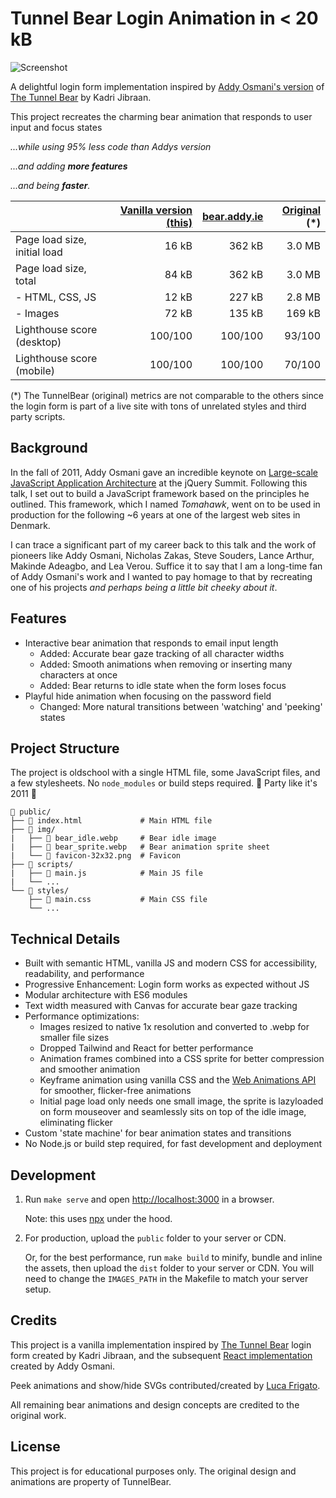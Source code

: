 # Tunnel Bear Login Animation in < 20 kB

![Screenshot](https://jensroland.com/projects/bear/screenshot-small.jpg)

A delightful login form implementation inspired by [Addy Osmani's version](https://github.com/addyosmani/tunnel-bear-login) of [The Tunnel Bear](https://www.tunnelbear.com/account/login) by Kadri Jibraan.

This project recreates the charming bear animation that responds to user input and focus states

*...while using 95% less code than Addys version*

*...and adding **more features***

*...and being ***faster***.*

|                              | [Vanilla version (this)](https://jensroland.com/projects/bear/) | [bear.addy.ie](https://bear.addy.ie/) | [Original](https://www.tunnelbear.com/account/login) (*) |
| ---------------------------- | --------------------------------------------: | ------------------------------------: | -------------------------------------------------------: |
| Page load size, initial load |                                         16 kB |                                362 kB |                                                   3.0 MB |
| Page load size, total        |                                         84 kB |                                362 kB |                                                   3.0 MB |
| - HTML, CSS, JS              |                                         12 kB |                                227 kB |                                                   2.8 MB |
| - Images                     |                                         72 kB |                                135 kB |                                                   169 kB |
| Lighthouse score (desktop)   |                                       100/100 |                               100/100 |                                                   93/100 |
| Lighthouse score (mobile)    |                                       100/100 |                               100/100 |                                                   70/100 |

(*) The TunnelBear (original) metrics are not comparable to the others since the login form is part of a live site with tons of unrelated styles and third party scripts.

## Background

In the fall of 2011, Addy Osmani gave an incredible keynote on [Large-scale JavaScript Application Architecture](https://addyosmani.com/blog/large-scale-javascript-application-architecture/) at the jQuery Summit. Following this talk, I set out to build a JavaScript framework based on the principles he outlined. This framework, which I named *Tomahawk*, went on to be used in production for the following ~6 years at one of the largest web sites in Denmark.

I can trace a significant part of my career back to this talk and the work of pioneers like Addy Osmani, Nicholas Zakas, Steve Souders, Lance Arthur, Makinde Adeagbo, and Lea Verou. Suffice it to say that I am a long-time fan of Addy Osmani's work and I wanted to pay homage to that by recreating one of his projects *and perhaps being a little bit cheeky about it*.

## Features

- Interactive bear animation that responds to email input length
  - Added: Accurate bear gaze tracking of all character widths
  - Added: Smooth animations when removing or inserting many characters at once
  - Added: Bear returns to idle state when the form loses focus
- Playful hide animation when focusing on the password field
  - Changed: More natural transitions between 'watching' and 'peeking' states

## Project Structure

The project is oldschool with a single HTML file, some JavaScript files, and a few stylesheets. No `node_modules` or build steps required. 🍾 Party like it's 2011 🍾

```plaintext
📁 public/
├── 📄 index.html             # Main HTML file
├── 📁 img/
|   ├── 🐻 bear_idle.webp     # Bear idle image
|   ├── 🐻 bear_sprite.webp   # Bear animation sprite sheet
|   └── 🐻 favicon-32x32.png  # Favicon
├── 📁 scripts/
|   ├── 📄 main.js            # Main JS file
|   └── ...
└── 📁 styles/
    ├── 📄 main.css           # Main CSS file
    └── ...
```

## Technical Details

- Built with semantic HTML, vanilla JS and modern CSS for accessibility, readability, and performance
- Progressive Enhancement: Login form works as expected without JS
- Modular architecture with ES6 modules
- Text width measured with Canvas for accurate bear gaze tracking
- Performance optimizations:
  - Images resized to native 1x resolution and converted to .webp for smaller file sizes
  - Dropped Tailwind and React for better performance
  - Animation frames combined into a CSS sprite for better compression and smoother animation
  - Keyframe animation using vanilla CSS and the [Web Animations API](https://developer.mozilla.org/en-US/docs/Web/API/Web_Animations_API) for smoother, flicker-free animations
  - Initial page load only needs one small image, the sprite is lazyloaded on form mouseover and seamlessly sits on top of the idle image, eliminating flicker
- Custom 'state machine' for bear animation states and transitions
- No Node.js or build step required, for fast development and deployment

## Development

1. Run `make serve` and open <http://localhost:3000> in a browser.

    Note: this uses [npx](https://docs.npmjs.com/cli/v8/commands/npx) under the hood.

2. For production, upload the `public` folder to your server or CDN.

    Or, for the best performance, run `make build` to minify, bundle and inline the assets, then upload the `dist` folder to your server or CDN. You will need to change the `IMAGES_PATH` in the Makefile to match your server setup.

## Credits

This project is a vanilla implementation inspired by [The Tunnel Bear](https://www.tunnelbear.com/account/login) login form created by Kadri Jibraan, and the subsequent [React implementation](https://github.com/addyosmani/tunnel-bear-login) created by Addy Osmani.

Peek animations and show/hide SVGs contributed/created by [Luca Frigato](https://github.com/FrigaZzz).

All remaining bear animations and design concepts are credited to the original work.

## License

This project is for educational purposes only. The original design and animations are property of TunnelBear.
